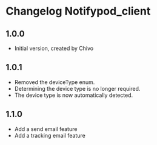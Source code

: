 # Changelog Notifypod_client

## 1.0.0

- Initial version, created by Chivo

## 1.0.1

- Removed the deviceType enum.
- Determining the device type is no longer required.
- The device type is now automatically detected.

## 1.1.0

- Add a send email feature
- Add a tracking email feature